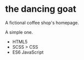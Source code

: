 # the dancing goat

A fictional coffee shop's homepage.

A simple one.

* HTML5
* SCSS > CSS
* ES6 JavaScript 
